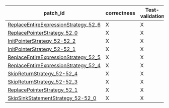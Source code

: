  | patch_id |correctness |Test-validation |NPEX-validation |
 |--- | --- | --- | --- | 
 | [ReplaceEntireExpressionStrategy_52_6](./patches/ReplaceEntireExpressionStrategy_52_6/patch.java#L64) | X | X | X | 
 | [ReplacePointerStrategy_52_0](./patches/ReplacePointerStrategy_52_0/patch.java#L64) | X | X | X | 
 | [InitPointerStrategy_52-52_2](./patches/InitPointerStrategy_52-52_2/patch.java#L64) | X | X | X | 
 | [InitPointerStrategy_52-52_1](./patches/InitPointerStrategy_52-52_1/patch.java#L64) | X | X | X | 
 | [ReplaceEntireExpressionStrategy_52_5](./patches/ReplaceEntireExpressionStrategy_52_5/patch.java#L64) | X | X | O | 
 | [ReplaceEntireExpressionStrategy_52_4](./patches/ReplaceEntireExpressionStrategy_52_4/patch.java#L64) | X | X | O | 
 | [SkipReturnStrategy_52-52_4](./patches/SkipReturnStrategy_52-52_4/patch.java#L64) | X | X | X | 
 | [SkipReturnStrategy_52-52_3](./patches/SkipReturnStrategy_52-52_3/patch.java#L64) | X | X | X | 
 | [ReplacePointerStrategy_52_1](./patches/ReplacePointerStrategy_52_1/patch.java#L64) | X | X | X | 
 | [SkipSinkStatementStrategy_52-52_0](./patches/SkipSinkStatementStrategy_52-52_0/patch.java#L64) | X | X | O | 
